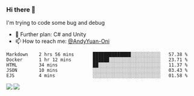 ### Hi there 👋

I'm trying to code some bug and debug

- 🌱 Further plan: C# and Unity
- 📫 How to reach me: [@AndyYuan-Oni](https://github.com/AndyYuan-Oni)


<!--START_SECTION:waka-->
```text
Markdown    2 hrs 56 mins       ██████████████░░░░░░░░░░░   57.38 % 
Docker      1 hr 12 mins        ██████░░░░░░░░░░░░░░░░░░░   23.71 % 
HTML        34 mins             ██░░░░░░░░░░░░░░░░░░░░░░░   11.37 % 
JSON        10 mins             ░░░░░░░░░░░░░░░░░░░░░░░░░   03.43 % 
EJS         4 mins              ░░░░░░░░░░░░░░░░░░░░░░░░░   01.58 %
```
<!--END_SECTION:waka-->

  <!--**AndyYuan-Oni/AndyYuan-Oni** is a ✨ _special_ ✨ repository because its `README.md` (this file) appears on your GitHub profile.-->
<!--[![Top Langs](https://github-readme-stats.vercel.app/api/top-langs/?username=AndyYUan-Oni&layout=compact)](https://github.com/AndyYUan-Oni/github-readme-stats)-->
<a href="https://github.com/AndyYUan-Oni/github-readme-stats">
  <img align="left" src="https://github-readme-stats.vercel.app/api?username=AndyYUan-Oni&hide=stars" />
</a>
<a href="https://github.com/AndyYUan-Oni/github-readme-stats">
  <img align="left" src="https://github-readme-stats.vercel.app/api/top-langs/?username=AndyYUan-Oni&layout=compact" />
</a>


